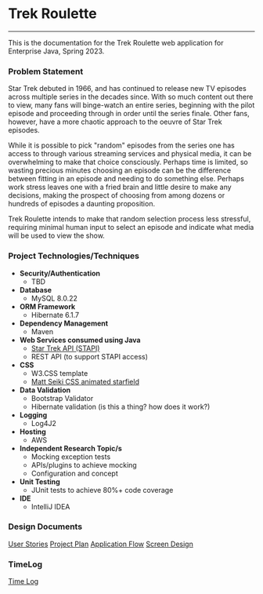# Trek Roulette

---
This is the documentation for the Trek Roulette web application for Enterprise Java, Spring 2023.

### Problem Statement

Star Trek debuted in 1966, and has continued to release new TV episodes across multiple series in the decades since.  With so much content out there to view, many fans will binge-watch an entire series, beginning with the pilot episode and proceeding through in order until the series finale.  Other fans, however, have a more chaotic approach to the oeuvre of Star Trek episodes.

While it is possible to pick "random" episodes from the series one has access to through various streaming services and physical media, it can be overwhelming to make that choice consciously.  Perhaps time is limited, so wasting precious minutes choosing an episode can be the difference between fitting in an episode and needing to do something else.  Perhaps work stress leaves one with a fried brain and little desire to make any decisions, making the prospect of choosing from among dozens or hundreds of episodes a daunting proposition.

Trek Roulette intends to make that random selection process less stressful, requiring minimal human input to select an episode and indicate what media will be used to view the show.
### Project Technologies/Techniques

* **Security/Authentication**
  * TBD
* **Database**
  * MySQL 8.0.22
* **ORM Framework**
  * Hibernate 6.1.7
* **Dependency Management**
  * Maven
* **Web Services consumed using Java**
  * [Star Trek API (STAPI)](https://mvnrepository.com/artifact/com.cezarykluczynski.stapi/stapi-client)
  * REST API (to support STAPI access)
* **CSS**
  * W3.CSS template
  * [Matt Seiki CSS animated starfield](https://github.com/SeikiMatt/starry-sky)
* **Data Validation**
  * Bootstrap Validator
  * Hibernate validation (is this a thing? how does it work?)
* **Logging**
  * Log4J2
* **Hosting**
  * AWS
* **Independent Research Topic/s**
  * Mocking exception tests
  * APIs/plugins to achieve mocking
  * Configuration and concept
* **Unit Testing**
  * JUnit tests to achieve 80%+ code coverage
* **IDE**
  * IntelliJ IDEA

### Design Documents

[User Stories](userStories.md)
[Project Plan](projectPlan.md)
[Application Flow](appFlow.md)
[Screen Design](screenDesign/screenDesign.md)

### TimeLog

[Time Log](timeLog.md) 